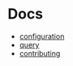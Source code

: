 # Docs

 - [configuration](/docs/configuration/)
 - [query](/docs/query/)
 - [contributing](/docs/contributing.md)

